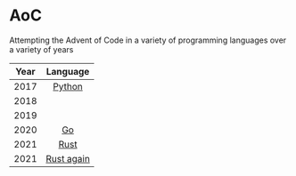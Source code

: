 # AoC
Attempting the Advent of Code in a variety of programming languages over a variety of years


| Year | Language |
|:----:|:--------:|
| 2017 | [Python](./2017)   |
| 2018 |          |
| 2019 |          |
| 2020 | [Go](./2020)       |
| 2021 | [Rust](./2021)       |
| 2021 | [Rust again](./2022)       |
